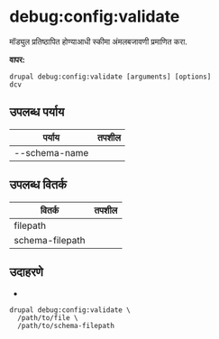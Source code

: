 # debug:config:validate
मॉड्युल प्रतिष्ठापित होण्याआधी स्कीमा अंमलबजावणी प्रमाणित करा.

**वापर:**
```
drupal debug:config:validate [arguments] [options]
dcv
```

## उपलब्ध पर्याय
पर्याय | तपशील
-------|-------------
--schema-name | 

## उपलब्ध वितर्क
वितर्क | तपशील
---------|-------------
filepath | 
schema-filepath | 

## उदाहरणे
* 
```
drupal debug:config:validate \
  /path/to/file \
  /path/to/schema-filepath
```
